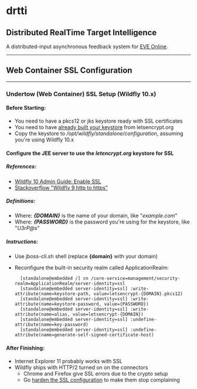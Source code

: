# **drtti**
## Distributed RealTime Target Intelligence
A distributed-input asynchronous feedback system for [EVE Online](http://www.eveonline.com/).

---

## Web Container SSL Configuration

---

### Undertow (Web Container) SSL Setup (Wildfly 10.x)

#### Before Starting:
* You need to have a pkcs12 or jks keystore ready with SSL certificates
* You need to have [already built your keystore](ConfigLetsEncrypt.md) from letsencrypt.org
* Copy the keystore to _/opt/wildfly/standalone/configuration_, assuming you're using Wildfly 10.x

#### Configure the JEE server to use the _letencrypt.org_ keystore for SSL

##### References:
* [Wildfly 10 Admin Guide: Enable SSL](https://docs.jboss.org/author/display/WFLY10/Admin+Guide#AdminGuide-EnableSSL)
* [Stackoverflow "Wildfly 9 http to https"](http://stackoverflow.com/questions/32008182/wildfly-9-http-to-https)

##### Definitions:
* Where: _**{DOMAIN}**_ is the name of your domain, like "_example.com_"
* Where: _**{PASSWORD}**_ is the password you're using for the keystore, like "_U$3rP@s$_"

##### Instructions: 
* Use jboss-cli.sh shell (replace **{domain}** with your domain)
* Reconfigure the built-in security realm called ApplicationRealm: 

        [standalone@embedded /] cn /core-service=management/security-realm=ApplicationRealm/server-identity=ssl
        [standalone@embedded server-identity=ssl] :write-attribute(name=keystore-path, value=letsencrypt-{DOMAIN}.pkcs12)
        [standalone@embedded server-identity=ssl] :write-attribute(name=keystore-password, value={PASSWORD})
        [standalone@embedded server-identity=ssl] :write-attribute(name=alias, value=letsencrypt-{DOMAIN})
        [standalone@embedded server-identity=ssl] :undefine-attribute(name=key-password)
        [standalone@embedded server-identity=ssl] :undefine-attribute(name=generate-self-signed-certificate-host)

#### After Finishing:
* Internet Explorer 11 probably works with SSL
* Wildfly ships with HTTP/2 turned on on the connectors
  * Chrome and Firefox give SSL errors due to the crypto setup
  * Go [harden the SSL configuration](ConfigJavaSSLSecurity.md) to make them stop complaining
